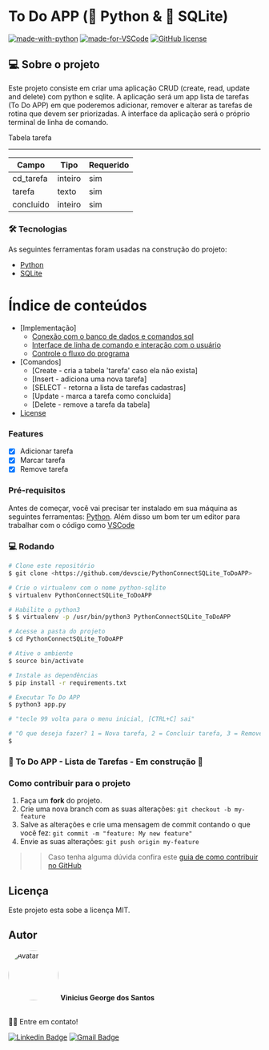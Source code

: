 # To Do APP (🐍 Python & 🎲 SQLite)

[![made-with-python](https://img.shields.io/badge/Made%20with-Python-1f425f.svg)](https://www.python.org/)
[![made-for-VSCode](https://img.shields.io/badge/Made%20for-VSCode-1f425f.svg)](https://code.visualstudio.com/)
[![GitHub license](https://img.shields.io/github/license/devscie/PythonConnectDb)](https://github.com/devscie/PythonConnectDb/blob/master/LICENSE)

## 💻 Sobre o projeto

Este projeto consiste em criar uma aplicação CRUD (create, read, update and delete) com python e sqlite.
A aplicação será um app lista de tarefas (To Do APP) em que poderemos adicionar, remover e alterar as tarefas de rotina que devem ser priorizadas.
A interface da aplicação será o próprio terminal de linha de comando.


Tabela tarefa 
___

Campo     | Tipo       | Requerido
--------- | ---------- | ----------
cd_tarefa | inteiro    | sim
tarefa    | texto      | sim
concluido | inteiro    | sim

### 🛠 Tecnologias

As seguintes ferramentas foram usadas na construção do projeto:

- [Python](https://www.python.org/)
- [SQLite](https://www.sqlite.org/)

Índice de conteúdos
=================
<!--ts-->
   * [Implementação]
      * [Conexão com o banco de dados e comandos sql](https://github.com/devscie/PythonConnectSQLite_ToDoAPP/blob/master/db.py)
      * [Interface de linha de comando e interação com o usuário](https://github.com/devscie/PythonConnectSQLite_ToDoAPP/blob/master/mensagens.py)
      * [Controle o fluxo do programa](https://github.com/devscie/PythonConnectSQLite_ToDoAPP/blob/master/app.py)
   * [Comandos]
      * [Create - cria a tabela 'tarefa' caso ela não exista]
      * [Insert - adiciona uma nova tarefa]
      * [SELECT - retorna a lista de tarefas cadastras]
      * [Update - marca a tarefa como concluida]
      * [Delete - remove a tarefa da tabela]
   * [License](https://github.com/devscie/PythonConnectSQLite_ToDoAPP/blob/master/LICENSE)
<!--te-->

### Features

- [x] Adicionar tarefa
- [x] Marcar tarefa
- [x] Remove tarefa

### Pré-requisitos

Antes de começar, você vai precisar ter instalado em sua máquina as seguintes ferramentas:
[Python](https://www.python.org/). 
Além disso um bom ter um editor para trabalhar com o código como [VSCode](https://code.visualstudio.com/)

### 💻 Rodando

```bash
# Clone este repositório
$ git clone <https://github.com/devscie/PythonConnectSQLite_ToDoAPP>

# Crie o virtualenv com o nome python-sqlite
$ virtualenv PythonConnectSQLite_ToDoAPP

# Habilite o python3
$ $ virtualenv -p /usr/bin/python3 PythonConnectSQLite_ToDoAPP

# Acesse a pasta do projeto
$ cd PythonConnectSQLite_ToDoAPP

# Ative o ambiente
$ source bin/activate

# Instale as dependências
$ pip install -r requirements.txt

# Executar To Do APP
$ python3 app.py

# "tecle 99 volta para o menu inicial, [CTRL+C] sai"

# "O que deseja fazer? 1 = Nova tarefa, 2 = Concluir tarefa, 3 = Remover tarefa => "
$
```

###	🚧 To Do APP - Lista de Tarefas - Em construção 🚧

### Como contribuir para o projeto

1. Faça um **fork** do projeto.
2. Crie uma nova branch com as suas alterações: `git checkout -b my-feature`
3. Salve as alterações e crie uma mensagem de commit contando o que você fez: `git commit -m "feature: My new feature"`
4. Envie as suas alterações: `git push origin my-feature`
>> Caso tenha alguma dúvida confira este [guia de como contribuir no GitHub](https://github.com/firstcontributions/first-contributions)


## Licença

Este projeto esta sobe a licença MIT.

## Autor

<img src="https://avatars3.githubusercontent.com/u/78492236" width="100px;" alt="Avatar" style="border-radius: 50%;">
<b>Vinicius George dos Santos</b>
<br /><br />

👋🏽 Entre em contato!

[![Linkedin Badge](https://img.shields.io/badge/-Vinicius-blue?style=flat-square&logo=Linkedin&logoColor=white&link=https://www.linkedin.com/in/vinicius-george-dos-santos-932b29167/)](https://www.linkedin.com/in/vinicius-george-dos-santos-932b29167/) 
[![Gmail Badge](https://img.shields.io/badge/-devscient@gmail.com-c14438?style=flat-square&logo=Gmail&logoColor=white&link=mailto:devscient@gmail.com)](mailto:devscient@gmail.com)
